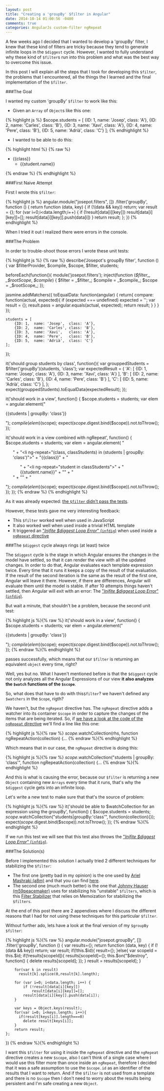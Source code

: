 ```yaml
---
layout: post
title: "Creating a 'groupBy' $filter in Angular"
date: 2014-10-14 01:00:56 -0400
comments: true
categories: AngularJs custom-filter ngRepeat
---
```

A few weeks ago I decided that I wanted to develop a 'groupBy' filter,
I knew that these kind of filters are tricky because they tend to generate
infinite loops in the `$diggest` cycle. However, I wanted to fully understand why
these kind of `$filter`s run into this problem and what was the best way
to overcome this issue.

In this post I will explain all the steps that I took for developing this `$filter`,
the problems that I encountered, all the things the I learned and the final implementation
of the `$filter`.

<!-- more -->

###The Goal

I wanted my custom 'groupBy' `$filter` to work like this:

* Given an `Array` of `Object`s like this one:

{% highlight js %}
   $scope.students = [
        {ID: 1,  name: 'Josep',  class: 'A'},
        {ID: 2,  name: 'Carles', class: 'B'},
        {ID: 3,  name: 'Xavi',   class: 'A'},
        {ID: 4,  name: 'Pere',   class: 'B'},
        {ID: 5,  name: 'Adrià',  class: 'C'}
   ];
{% endhighlight %}


* I wanted to be able to do this:

{% highlight html %}
{% raw %}
<ul>
    <li ng-repeat="(class, classStudents) in (students | groupBy: 'class')">
        {{class}}
        <ul>
            <li ng-repeat="student in classStudents">
                {{student.name}}
            </li>
        </ul>
    </li>
</ul>
{% endraw %}
{% endhighlight %}

###First Naive Attempt

First I wrote this `$filter`:

{% highlight js %}
angular.module("josepot.filters", [])
.filter('groupBy', function () {
    return function (data, key) {
        if (!(data && key)) return;
        var result = {};
        for (var i=0;i<data.length;i++) {
            if (!result[data[i][key]])
                result[data[i][key]]=[];
            result[data[i][key]].push(data[i])
        }
        return result;
    };
})
{% endhighlight %}

When I tried it out I realized there were errors in the console.

###The Problem

In order to trouble-shoot those errors I wrote these unit tests:

{% highlight js %}
{% raw %}
describe('Josepot\'s groupBy filter', function () {
  var $filterProvider, $compile, $scope, $filter, students;

  beforeEach(function(){
    module('josepot.filters');
    inject(function (_$filter_, _$rootScope_, _$compile_) {
      $filter = _$filter_;
      $compile = _$compile_;
      $scope = _$rootScope_;
    });

   jasmine.addMatchers({
        toEqualData: function(angular) {
          return{
            compare: function(actual, expected){
              if (expected === undefined)
                expected = '';
              var result = {};
              result.pass = angular.equals(actual, expected);
              return result;
            }
          }
        }
    });

    students = [
        {ID: 1,  name: 'Josep',  class: 'A'},
        {ID: 2,  name: 'Carles', class: 'B'},
        {ID: 3,  name: 'Xavi',   class: 'A'},
        {ID: 4,  name: 'Pere',   class: 'B'},
        {ID: 5,  name: 'Adrià',  class: 'C'}
    ];
  });

  it('should group students by class', function(){
    var grouppedStudents = $filter('groupBy')(students, 'class');
    var expectedResult = {
      'A': [
        {ID: 1,  name: 'Josep',  class: 'A'},
        {ID: 3,  name: 'Xavi',   class: 'A'}
        ],
      'B': [
        {ID: 2,  name: 'Carles', class: 'B'},
        {ID: 4,  name: 'Pere',   class: 'B'}
        ],
      'C': [
        {ID: 5,  name: 'Adrià',  class: 'C'}
        ],
    };
    expect(grouppedStudents).toEqualData(expectedResult);
  });

  it('should work in a view', function() {
    $scope.students = students;
    var elem = angular.element("<p>{{students | groupBy: 'class'}}</p>");
    $compile(elem)($scope);
    expect($scope.$digest.bind($scope)).not.toThrow();
  });

  it('should work in a view combined with ngRepeat', function() {
    $scope.students = students;
    var elem = angular.element(
      "<ul>" +
       "<li ng-repeat=\"(class, classStudents) in (students | groupBy: 'class')\">" +
          "{{class}}" +
          "<ul>" +
            "<li ng-repeat=\"student in classStudents\">" +
              "{{student.name}}" +
            "</li>" +
          "</ul>" +
        "</li>" +
      "</ul>");
    $compile(elem)($scope);
    expect($scope.$digest.bind($scope)).not.toThrow();
  });
});
{% endraw %}
{% endhighlight %}

As it was already expected: [the `$filter` didn't pass the tests](http://plnkr.co/edit/M2mXjsWrd16uAad2dOXS?p=preview).

However, these tests gave me very interesting feedback:

 - This `$filter` worked well when used in JavaScript
 - It also worked well when used inside a trivial HTML template
 - It triggered an ["*Inifite $diggest Loop Error*" (`infdig`)][1] when used inside a [`ngRepeat` directive][2]

###The `$diggest` cycle always rings (at least) twice

The `$diggest` cycle is the stage in which Angular ensures the changes in the model have settled, so that it can render the view with all the updated changes. In order to do that, Angular evaluates each template expression twice. Every time that it runs it keeps a copy of the result of that evaluation. If the result of the second iteration is the same as the result of the first one, Angular will leave it there. However, if there are differences, Angular will evaluate them until the model is stable. If after 10 attempts things haven't settled, then Angular will exit with an error: The ["*Inifite $diggest Loop Error*" (`infdig`)][1].

But wait a minute, that shouldn't be a problem, because the second unit test:

{% highlight js %}{% raw %}
  it('should work in a view', function() {
    $scope.students = students;
    var elem = angular.element("<p>{{students | groupBy: 'class'}}</p>");
    $compile(elem)($scope);
    expect($scope.$digest.bind($scope)).not.toThrow();
  });
 {% endraw %}{% endhighlight %}

passes successfully, which means that our `$filter` is returning an equivalent `object` every time, right?

Well, yes but no. What I haven't mentioned before is that the `$diggest` cycle not only analyzes all the Angular Expressions of our view **it also analyzes the `$watch` functions of the `$scope`**.

So, what does that have to do with this`$filter`? we haven't defined any `$watchers` in the `$cope`, rigth?

We haven't, but the `ngRepeat` directive has. The `ngRepeat` directive adds a watcher into its container `$scope` in order to capture the changes of the items that are being iterated. So, if [we have a look at the code of the `ngRepeat` directive][3] we'll find a line like this one:

{% highlight js %}{% raw %}
    $scope.$watchCollection(rhs,
    	function ngRepeatAction(collection) {...
 {% endraw %}{% endhighlight %}

Which means that in our case, the `ngRepeat` directive is doing this:

{% highlight js %}{% raw %}
    $scope.$watchCollection("students | groupBy: 'class'",
    	function ngRepeatAction(collection) {...
{% endraw %}{% endhighlight %}

And this is what is causing the error, because our `$filter` is returning a new `Object` containing new `Arrays` every time that it runs, that's why the `$diggest` cycle gets into an infinite loop.

Let's write a new test to make sure that that's the source of problem:

{% highlight js %}{% raw %}
  it('should be able to $watchCollection for an expression using the groupBy',
  function() {
    $scope.students = students;
    $scope.$watchCollection("students|groupBy:'class'", function(collection){});
    expect($scope.$digest.bind($scope)).not.toThrow();
  });
{% endraw %}{% endhighlight %}

If we run this test we will see that this test also throws the ["*Inifite $diggest Loop Error*" (`infdig`)][1].

###The Solution(s)

Before I implemented this solution I actually tried 2 different techniques for stabilizing the `$filter`:

* The first one (pretty bad in my opinion) is the one used by [Ariel Mashraki (a8m)][4] and that you can find [here][5].
* The second one (much much better) is the one that [Johnny Hauser (m59peacemaker)][6] uses for stabilizing his "unstable" `$filters`, which is this [Filter Stabilizer][7] that relies on Memoization for stabilizing the `$filters`.

At the end of this post there are 2 appendixes where I discuss the different reasons that I had for not using these techniques for this particular `$filter`.

Without further ado, lets have a look at the final version of my  `$groupBy` `$filter`:

{% highlight js %}{% raw %}
angular.module("josepot.groupBy", [])
.filter('groupBy', function () {
  var results={};
    return function (data, key) {
        if (!(data && key)) return;
        var result;
        if(!this.$id){
            result={};
        }else{
            var scopeId = this.$id;
            if(!results[scopeId]){
                results[scopeId]={};
                this.$on("$destroy", function() {
                    delete results[scopeId];
                });
            }
            result = results[scopeId];
        }

        for(var k in result)
          result[k].splice(0,result[k].length);

        for (var i=0; i<data.length; i++) {
            if (!result[data[i][key]])
                result[data[i][key]]=[];
            result[data[i][key]].push(data[i]);
        }

        var keys = Object.keys(result);
        for(var i=0; i<keys.length; i++){
          if(result[keys[i]].length===0)
            delete result[keys[i]];
        }
        return result;
    };
})
{% endraw %}{% endhighlight %}

I want this `$filter` for using it inside the `ngRepeat` directive and the `ngRepeat` directive creates a new `$scope`, also I can't think of a single case where I would use this filter more than once inside an `ngRepeat`, therefore I decided that it was a safe assumption to use the `$scope.id` as an identifier of the results that I want to return. And if the  `$filter` is not used from a template and there is no `$scope` then I don't need to worry about the results being persistent and I'm safe creating a new `Object`.


  [1]: https://docs.angularjs.org/error/$rootScope/infdig
  [2]: https://docs.angularjs.org/api/ng/directive/ngRepeat
  [3]: https://github.com/angular/angular.js/blob/master/src/ng/directive/ngRepeat.js
  [4]: https://github.com/a8m
  [5]: https://github.com/a8m/angular-filter/blob/master/src/_filter/collection/group-by.js
  [6]: https://github.com/m59peacemaker
  [7]: https://github.com/m59peacemaker/angular-pmkr-components/tree/master/src/services/filterStabilize
